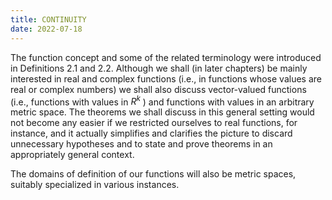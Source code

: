 ```yaml
---
title: CONTINUITY
date: 2022-07-18
---
```


The function concept and some of the related terminology were introduced in Definitions $2.1$ and $2.2$. Although we shall (in later chapters) be mainly interested in real and complex functions (i.e., in functions whose values are real or complex numbers) we shall also discuss vector-valued functions (i.e., functions with values in $R^{k}$ ) and functions with values in an arbitrary metric space. The theorems we shall discuss in this general setting would not become any easier if we restricted ourselves to real functions, for instance, and it actually simplifies and clarifies the picture to discard unnecessary hypotheses and to state and prove theorems in an appropriately general context.

The domains of definition of our functions will also be metric spaces, suitably specialized in various instances.
